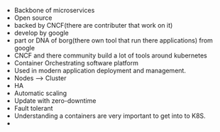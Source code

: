 - Backbone of microservices
- Open source
- backed by  CNCF(there are contributer that work on it)
- develop by google
- part or DNA of borg(there own tool that run there applications) from google
- CNCF and there community build a lot of tools around kubernetes
- Container Orchestrating software platform
- Used in modern application deployment and management.
- Nodes --> Cluster
- HA
- Automatic scaling
- Update with zero-downtime
- Fault tolerant
- Understanding a containers are very important to get into to K8S.
- 
